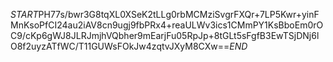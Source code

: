 $START$PH77s/bwr3G8tqXL0XSeK2tLLg0rbMCMziSvgrFXQr+7LP5Kwr+yinFMnKsoPfCI24au2iAV8cn9ugj9fbPRx4+reaULWv3ics1CMmPY1KsBboEm0rOC9/cKp6gWJ8JLRJmjhVQbher9mEarjFu05RpJp+8tGLt5sFgfB3EwTSjDNj6lO8f2uyzATfWC/T11GUWsFOkJw4zqtvJXyM8CXw==$END$